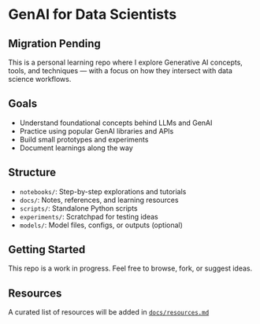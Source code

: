 # GenAI for Data Scientists
## Migration Pending 

This is a personal learning repo where I explore Generative AI concepts, tools, and techniques — with a focus on how they intersect with data science workflows.

## Goals
- Understand foundational concepts behind LLMs and GenAI
- Practice using popular GenAI libraries and APIs
- Build small prototypes and experiments
- Document learnings along the way

## Structure
- `notebooks/`: Step-by-step explorations and tutorials
- `docs/`: Notes, references, and learning resources
- `scripts/`: Standalone Python scripts
- `experiments/`: Scratchpad for testing ideas
- `models/`: Model files, configs, or outputs (optional)

## Getting Started
This repo is a work in progress. Feel free to browse, fork, or suggest ideas.

## Resources
A curated list of resources will be added in [`docs/resources.md`](docs/resources.md)

